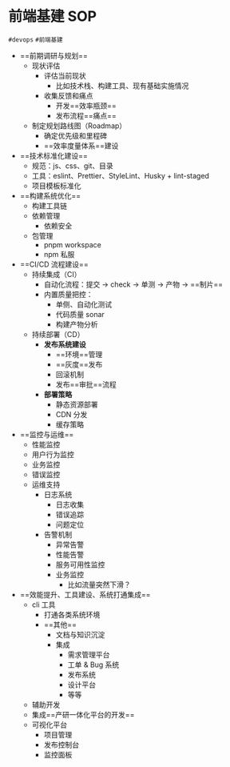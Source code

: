 
# 前端基建 SOP

`#devops` `#前端基建` 


- ==前期调研与规划==
	- 现状评估
		- 评估当前现状
			- 比如技术栈、构建工具、现有基础实施情况
		-  收集反馈和痛点
			- 开发==效率瓶颈==
			- 发布流程==痛点==
	- 制定规划路线图（Roadmap）
		- 确定优先级和里程碑
		- ==效率度量体系==建设
- ==技术标准化建设==
	- 规范：js、css、git、目录
	- 工具：eslint、Prettier、StyleLint、Husky + lint-staged 
	- 项目模板标准化
- ==构建系统优化==
	- 构建工具链
	- 依赖管理
		- 依赖安全
	- 包管理
		- pnpm workspace
		- npm 私服
- ==CI/CD 流程建设==
	- 持续集成（CI）
		- 自动化流程：提交 → check → 单测 → 产物 → ==制片==
		- 内置质量把控：
			- 单侧、自动化测试 
			- 代码质量 sonar
			- 构建产物分析
	- 持续部署（CD）
		- **发布系统建设**
			- ==环境==管理
			- ==灰度==发布
			- 回滚机制
			- 发布==审批==流程
		- **部署策略**
			- 静态资源部署
			- CDN 分发
			- 缓存策略
- ==监控与运维==
	- 性能监控
	- 用户行为监控
	- 业务监控
	- 错误监控
	- 运维支持
		- 日志系统
			- 日志收集
			- 错误追踪
			- 问题定位
		- 告警机制
			- 异常告警
			- 性能告警
			- 服务可用性监控
			- 业务监控
				- 比如流量突然下滑？
- ==效能提升、工具建设、系统打通集成==
	- cli 工具
		- 打通各类系统环境
		- ==其他==
			- 文档与知识沉淀
			- 集成
				-  需求管理平台
				- 工单 & Bug 系统
				- 发布系统
				- 设计平台
				- 等等
	- 辅助开发
	- 集成==产研一体化平台的开发==
	- 可视化平台
		- 项目管理
		- 发布控制台
		- 监控面板


